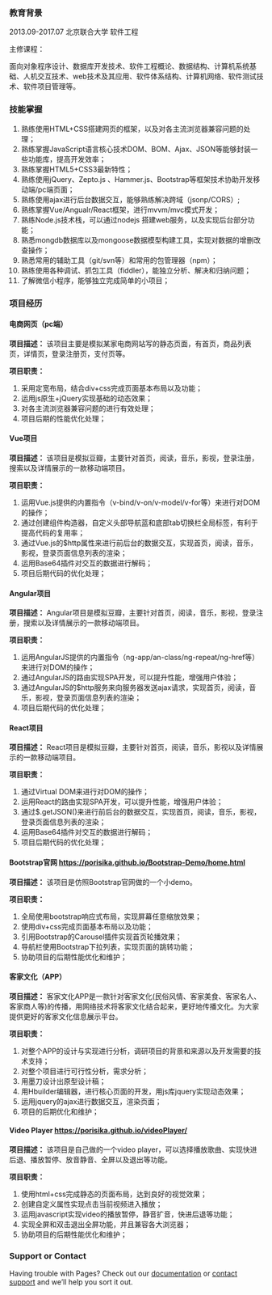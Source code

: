 ### 教育背景

2013.09-2017.07						北京联合大学					软件工程

主修课程：

面向对象程序设计、数据库开发技术、软件工程概论、数据结构、计算机系统基础、人机交互技术、web技术及其应用、软件体系结构、计算机网络、软件测试技术、软件项目管理等。

### 技能掌握

1.	熟练使用HTML+CSS搭建网页的框架，以及对各主流浏览器兼容问题的处理；
2.	熟练掌握JavaScript语言核心技术DOM、BOM、Ajax、JSON等能够封装一些功能库，提高开发效率；
3.	熟练掌握HTML5+CSS3最新特性；
4.	熟练使用jQuery、Zepto.js 、Hammer.js、Bootstrap等框架技术协助开发移动端/pc端页面；
5.	熟练使用ajax进行后台数据交互，能够熟练解决跨域（jsonp/CORS）;
6.	熟练掌握Vue/Angualr/React框架，进行mvvm/mvc模式开发；
7.	熟练Node.js技术栈，可以通过nodejs 搭建web服务，以及实现后台部分功能； 
8.	熟悉mongdb数据库以及mongoose数据模型构建工具，实现对数据的增删改查操作；
9.	熟悉常用的辅助工具（git/svn等）和常用的包管理器（npm）；
10.	熟练使用各种调试、抓包工具（fiddler），能独立分析、解决和归纳问题；
11.	了解微信小程序，能够独立完成简单的小项目；


### 项目经历

#### 电商网页（pc端）
**项目描述：**
该项目主要是模拟某家电商网站写的静态页面，有首页，商品列表页，详情页，登录注册页，支付页等。

**项目职责：**
1.	采用定宽布局，结合div+css完成页面基本布局以及功能；
2.	运用js原生+jQuery实现基础的动态效果；
3.	对各主流浏览器兼容问题的进行有效处理；
4.	项目后期的性能优化处理；



#### Vue项目
**项目描述：**
该项目是模拟豆瓣，主要针对首页，阅读，音乐，影视，登录注册，搜索以及详情展示的一款移动端项目。

**项目职责：**
1.	运用Vue.js提供的内置指令（v-bind/v-on/v-model/v-for等）来进行对DOM的操作；
2.	通过创建组件构造器，自定义头部导航蓝和底部tab切换栏全局标签，有利于提高代码的复用率；
3.	通过Vue.js的$http属性来进行前后台的数据交互，实现首页，阅读，音乐，影视，登录页面信息列表的渲染；
4.	运用Base64插件对交互的数据进行解码；
5.	项目后期代码的优化处理；



#### Angular项目
**项目描述：**
Angular项目是模拟豆瓣，主要针对首页，阅读，音乐，影视，登录注册，搜索以及详情展示的一款移动端项目。

**项目职责：**
1.	运用AngularJS提供的内置指令（ng-app/an-class/ng-repeat/ng-href等）来进行对DOM的操作；
2.	通过AngularJS的路由实现SPA开发，可以提升性能，增强用户体验；
3.	通过AngularJS的$http服务来向服务器发送ajax请求，实现首页，阅读，音乐，影视，登录页面信息列表的渲染；
4.	项目后期代码的优化处理；



#### React项目
**项目描述：**
React项目是模拟豆瓣，主要针对首页，阅读，音乐，影视以及详情展示的一款移动端项目。

**项目职责：**
1.	通过Virtual DOM来进行对DOM的操作；
2.	运用React的路由实现SPA开发，可以提升性能，增强用户体验；
3.	通过$.getJSON()来进行前后台的数据交互，实现首页，阅读，音乐，影视，登录页面信息列表的渲染；
4.	运用Base64插件对交互的数据进行解码；
5.	项目后期代码的优化处理；



#### Bootstrap官网      https://porisika.github.io/Bootstrap-Demo/home.html
**项目描述：**
该项目是仿照Bootstrap官网做的一个小demo。

**项目职责：**
1.	全局使用bootstrap响应式布局，实现屏幕任意缩放效果；
2.  使用div+css完成页面基本布局以及功能；
3.  引用Bootstrap的Carousel插件实现首页轮播效果；
4.  导航栏使用Bootstrap下拉列表，实现页面的跳转功能；
5.  协助项目的后期性能优化和维护；



#### 客家文化（APP）
**项目描述：**
客家文化APP是一款针对客家文化(民俗风情、客家美食、客家名人、客家商人等)的传播，用网络技术将客家文化结合起来，更好地传播文化。为大家提供更好的客家文化信息展示平台。

**项目职责：**
1.	对整个APP的设计与实现进行分析，调研项目的背景和来源以及开发需要的技术支持；
2.	对整个项目进行可行性分析，需求分析；
3.	用墨刀设计出原型设计稿；
4.	用Hbuilder编辑器，进行核心页面的开发，用js库jquery实现动态效果；
5.	运用jquery的ajax进行数据交互，渲染页面；
6.	项目的后期优化和维护；



####  Video Player           https://porisika.github.io/videoPlayer/
**项目描述：**
该项目是自己做的一个video player，可以选择播放歌曲、实现快进后退、播放暂停、放音静音、全屏以及退出等功能。

**项目职责：**
1.	使用html+css完成静态的页面布局，达到良好的视觉效果；
2.  创建自定义属性实现点击当前视频进入播放；
3.  运用javascript实现video的播放暂停，静音扩音，快进后退等功能；
4.  实现全屏和双击退出全屏功能，并且兼容各大浏览器；
5.  协助项目的后期性能优化和维护；


### Support or Contact

Having trouble with Pages? Check out our [documentation](https://help.github.com/categories/github-pages-basics/) or [contact support](https://github.com/contact) and we’ll help you sort it out.
